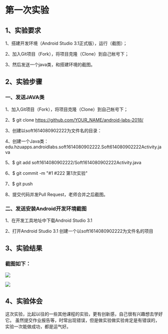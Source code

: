 # 第一次实验

## 1、实验要求

1、搭建开发环境（Android Studio 3.1正式版），运行（截图）；

2、加入Git项目（Fork），将项目克隆（Clone）到自己帐号下；

3、然后发送一个java类，和搭建环境的截图。

## 2、实验步骤

### 一、发送JAVA类

1、加入Git项目（Fork），将项目克隆（Clone）到自己帐号下；

2、$ git clone https://github.com/YOUR_NAME/android-labs-2018/

3、创建以soft1614080902222为文件名的目录：

4、创建一个Java类：edu.hzuapps.androidlabs.soft1614080902222.Soft614080902222Activity.java

5、$ git add soft1614080902222/Soft1614080902222Activity.java

6、$ git commit -m "#1 #222 第1次实验"

7、$ git push

8、提交代码并发Pull Request，老师合并之后截图。

### 二、发送安装Android开发环境截图

1、在开发工具地址中下载Android Studio 3.1

2、打开Android Studio 3.1 创建一个以soft1614080902222为文件名的项目

## 3、实验结果
### 截图如下：

![](https://github.com/BFFat/android-labs-2018/blob/master/soft1614080902222/wenjianjietu/soft222.png)

![](https://github.com/BFFat/android-labs-2018/blob/master/soft1614080902222/wenjianjietu/soft1614080902222.png)

## 4、实验体会
这次实验，比起以往的一些其他课程的实验，更有创新感，自己很有兴趣想去学好它。
虽然提交作业报告等，时常出现错误，但是做实验做实验肯定是有错误的，实验一次能做成功，都是运气好。
